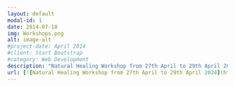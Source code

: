 ```yaml
---
layout: default
modal-id: 1
date: 2014-07-18
img: Workshops.png
alt: image-alt
#project-date: April 2014
#client: Start Bootstrap
#category: Web Development
description: "Natural Healing Workshop from 27th April to 29th April 2024. For more information,"
url: [![Natural Healing Workshop from 27th April to 29th April 2024](https://res.cloudinary.com/marcomontalbano/image/upload/v1711867547/video_to_markdown/images/youtube--q5Wubpu8tJw-c05b58ac6eb4c4700831b2b3070cd403.jpg)](https://www.youtube.com/watch?v=q5Wubpu8tJw "Natural Healing Workshop from 27th April to 29th April 2024")
---
```


